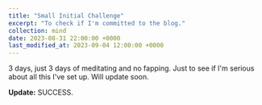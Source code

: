 ```yaml
---
title: "Small Initial Challenge"
excerpt: "To check if I'm committed to the blog."
collection: mind
date: 2023-08-31 22:00:00 +0000
last_modified_at: 2023-09-04 12:00:00 +0000
---
```


3 days, just 3 days of meditating and no fapping. Just to see if I'm serious about all this I've set up. Will update soon.

**Update:** SUCCESS.